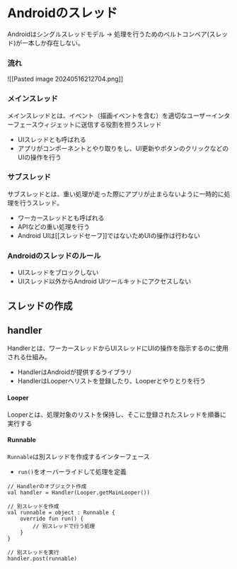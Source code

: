 # Androidのスレッド
Androidはシングルスレッドモデル
	-> 処理を行うためのベルトコンベア(スレッド)が一本しか存在しない。
### 流れ
![[Pasted image 20240516212704.png]]
### メインスレッド
メインスレッドとは、イベント（描画イベントを含む）を適切なユーザーインターフェースウィジェットに送信する役割を担うスレッド
- UIスレッドとも呼ばれる
- アプリがコンポーネントとやり取りをし、UI更新やボタンのクリックなどのUIの操作を行う
### サブスレッド
サブスレッドとは、重い処理が走った際にアプリが止まらないように一時的に処理を行うスレッド。
- ワーカースレッドとも呼ばれる
- APIなどの重い処理を行う
- Android UIは[[スレッドセーフ]]ではないためUIの操作は行わない
### Androidのスレッドのルール
- UIスレッドをブロックしない
- UIスレッド以外からAndroid UIツールキットにアクセスしない

## スレッドの作成
## handler
Handlerとは、ワーカースレッドからUIスレッドにUIの操作を指示するのに使用される仕組み。
- HandlerはAndroidが提供するライブラリ
- HandlerはLooperへリストを登録したり、Looperとやりとりを行う
#### Looper
Looperとは、処理対象のリストを保持し、そこに登録されたスレッドを順番に実行する
#### Runnable
`Runnable`は別スレッドを作成するインターフェース
- `run()`をオーバーライドして処理を定義
```
// Handlerのオブジェクト作成
val handler = Handler(Looper.getMainLooper())

// 別スレッドを作成
val runnable = object : Runnable {
    override fun run() {
        // 別スレッドで行う処理
    }
}

// 別スレッドを実行
handler.post(runnable)
```